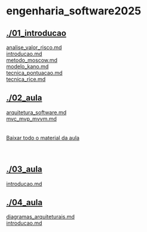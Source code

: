 # engenharia_software2025 <br>
## [./01_introducao](https://github.com/IgorAvilaPereira/engenharia_software2025/tree/main/./01_introducao) <br>
[analise_valor_risco.md](https://github.com/IgorAvilaPereira/engenharia_software2025/blob/main/./01_introducao/analise_valor_risco.md) <br>
[introducao.md](https://github.com/IgorAvilaPereira/engenharia_software2025/blob/main/./01_introducao/introducao.md) <br>
[metodo_moscow.md](https://github.com/IgorAvilaPereira/engenharia_software2025/blob/main/./01_introducao/metodo_moscow.md) <br>
[modelo_kano.md](https://github.com/IgorAvilaPereira/engenharia_software2025/blob/main/./01_introducao/modelo_kano.md) <br>
[tecnica_pontuacao.md](https://github.com/IgorAvilaPereira/engenharia_software2025/blob/main/./01_introducao/tecnica_pontuacao.md) <br>
[tecnica_rice.md](https://github.com/IgorAvilaPereira/engenharia_software2025/blob/main/./01_introducao/tecnica_rice.md) <br>
## [./02_aula](https://github.com/IgorAvilaPereira/engenharia_software2025/tree/main/./02_aula) <br>
[arquitetura_software.md](https://github.com/IgorAvilaPereira/engenharia_software2025/blob/main/./02_aula/arquitetura_software.md) <br>
[mvc_mvp_mvvm.md](https://github.com/IgorAvilaPereira/engenharia_software2025/blob/main/./02_aula/mvc_mvp_mvvm.md) <br>
<br><br>[Baixar todo o material da aula](https://download-directory.github.io/?url=http://github.com/IgorAvilaPereira/engenharia_software2025/tree/main/02_aula) <br><br>
&nbsp;
## [./03_aula](https://github.com/IgorAvilaPereira/engenharia_software2025/tree/main/./03_aula) <br>
[introducao.md](https://github.com/IgorAvilaPereira/engenharia_software2025/blob/main/./03_aula/introducao.md) <br>
## [./04_aula](https://github.com/IgorAvilaPereira/engenharia_software2025/tree/main/./04_aula) <br>
[diagramas_arquiteturais.md](https://github.com/IgorAvilaPereira/engenharia_software2025/blob/main/./04_aula/diagramas_arquiteturais.md) <br>
[introducao.md](https://github.com/IgorAvilaPereira/engenharia_software2025/blob/main/./04_aula/introducao.md) <br>
